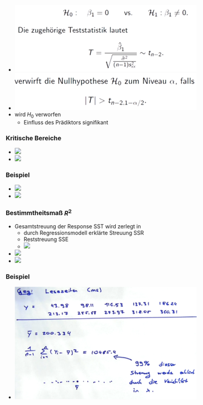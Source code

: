 + ![](Pasted%20image%2020221215181741.png)
+ ![](Pasted%20image%2020221215181749.png)
+ wird $H_0$ verworfen
	+ Einfluss des Prädiktors signifikant

### Kritische Bereiche
+ ![](Pasted%20image%2020221215182234.png)
+ ![](Pasted%20image%2020221215182239.png)

### Beispiel
+ ![](Pasted%20image%2020221215182927.png)
+ ![](Pasted%20image%2020221215183203.png)

### Bestimmtheitsmaß $R^2$
+ Gesamtstreuung der Response SST wird zerlegt in
	+ durch Regressionsmodell erklärte Streuung SSR
	+ Reststreuung SSE
	+ ![](Pasted%20image%2020221215183722.png)
+ ![](Pasted%20image%2020221215183856.png)
+ ![](Pasted%20image%2020221215183921.png)

### Beispiel
+ ![](Pasted%20image%2020221215184634.png)
